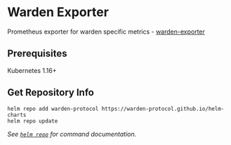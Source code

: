 # Warden Exporter

Prometheus exporter for warden specific metrics - [warden-exporter](https://github.com/warden-protocol/warden-exporter)

## Prerequisites

Kubernetes 1.16+

## Get Repository Info

```console
helm repo add warden-protocol https://warden-protocol.github.io/helm-charts
helm repo update
```

_See [`helm repo`](https://helm.sh/docs/helm/helm_repo/) for command documentation._
